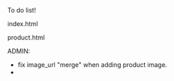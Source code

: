 To do list!

index.html

product.html

ADMIN:

- fix image_url "merge" when adding product image.
-
